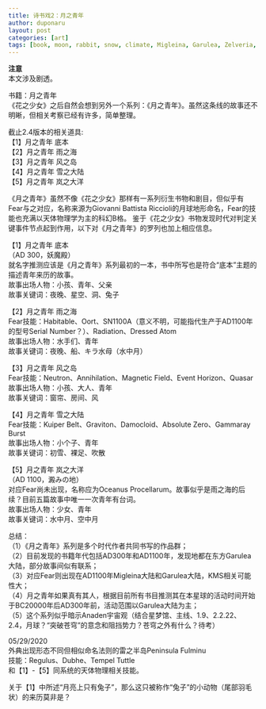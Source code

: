 ```yaml
---
title: 诗书戏2：月之青年
author: duponaru
layout: post
categories: [art]
tags: [book, moon, rabbit, snow, climate, Migleina, Garulea, Zelveria, AD300, AD1100, KMS, outerspace]
---
```


**注意**  
本文涉及剧透。  

书籍：月之青年  
《花之少女》之后自然会想到另外一个系列：《月之青年》。虽然这条线的故事还不明晰，但相关考察已经有许多，简单整理。  


截止2.4版本的相关道具:  
【1】月之青年 底本  
【2】月之青年 雨之海  
【3】月之青年 风之岛  
【4】月之青年 雪之大陆  
【5】月之青年 岚之大洋  



《月之青年》虽然不像《花之少女》那样有一系列衍生书物和剧目，但似乎有Fear与之对应，名称来源为Giovanni Battista Riccioli的月球地形命名，Fear的技能也充满以天体物理学为主的科幻B格。
鉴于《花之少女》书物发现时代对判定关键事件节点起到作用，以下对《月之青年》的罗列也加上相应信息。


【1】月之青年 底本  
（AD 300，妖魔殿）  
就名字推测应该是《月之青年》系列最初的一本，书中所写也是符合“底本”主题的描述青年来历的故事。  
故事出场人物：小孩、青年、父亲  
故事关键词：夜晚、星空、洞、兔子  


【2】月之青年 雨之海  
<span class="image centered"><img src="{{ '/assets/post_img/2020-03-29/IB.png' | relative_url }}" alt="" /></span>   
Fear技能：Habitable、Oort、SN1100A（意义不明，可能指代生产于AD1100年的型号Serial Number？）、Radiation、Dressed Atom  
故事出场人物：水手们、青年  
故事关键词：夜晚、船、キラ水母（水中月）  

【3】月之青年 风之岛  
<span class="image centered"><img src="{{ '/assets/post_img/2020-03-29/IV.png' | relative_url }}" alt="" /></span>   
Fear技能：Neutron、Annihilation、Magnetic Field、Event Horizon、Quasar  
故事出场人物：小孩、大人、青年  
故事关键词：窗帘、房间、风    

【4】月之青年 雪之大陆  
<span class="image centered"><img src="{{ '/assets/post_img/2020-03-29/TN.png' | relative_url }}" alt="" /></span>   
Fear技能：Kuiper Belt、Graviton、Damocloid、Absolute Zero、Gammaray Burst  
故事出场人物：小个子、青年  
故事关键词：初雪、裸足、吹散    

【5】月之青年 岚之大洋  
（AD 1100，澱みの地）  
对应Fear尚未出现，名称应为Oceanus Procellarum。故事似乎是雨之海的后续？目前五篇故事中唯一一次青年有台词。  
故事出场人物：少女、青年  
故事关键词：水中月、空中月  


总结：  
（1）《月之青年》系列是多个时代作者共同书写的作品群；  
（2）目前发现的书籍年代包括AD300年和AD1100年，发现地都在东方Garulea大陆，部分故事间似有联系；  
（3）对应Fear则出现在AD1100年Migleina大陆和Garulea大陆，KMS相关可能性大；  
（4）月之青年如果真有其人，根据目前所有书目推测其在本星球的活动时间开始于BC20000年后AD300年前，活动范围以Garulea大陆为主；  
（5）这个系列似乎暗示Anaden宇宙观（结合星梦馆、主线、1.9、2.2.22、2.4，月球？“突破苍穹”的意念和阻挡势力？苍穹之外有什么？待考）  

05/29/2020  
外典出现形态不同但相似命名法则的雷之半岛Peninsula Fulminu　　
<span class="image centered"><img src="{{ '/assets/post_img/2020-03-29/PF.png' | relative_url }}" alt="" /></span>   
技能：Regulus、Dubhe、Tempel Tuttle  
和【1】-【5】同系统的天体物理相关技能。     

关于【1】中所述“月亮上只有兔子”，那么这只被称作“兔子”的小动物（尾部羽毛状）的来历莫非是？  
<span class="image centered"><img src="{{ '/assets/post_img/2020-03-29/noa2.jpg' | relative_url }}" alt="" /></span>   






